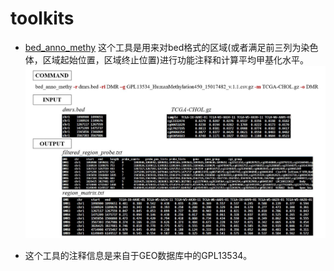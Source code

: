 # toolkits
* [bed_anno_methy](https://github.com/methylation/toolkits/blob/master/bed_anno_methy/) 这个工具是用来对bed格式的区域(或者满足前三列为染色体，区域起始位置，区域终止位置)进行功能注释和计算平均甲基化水平。
![workflow](https://github.com/methylation/toolkits/blob/master/imgs/bed_anno_methy.jpg "foo")

* 这个工具的注释信息是来自于GEO数据库中的GPL13534。
